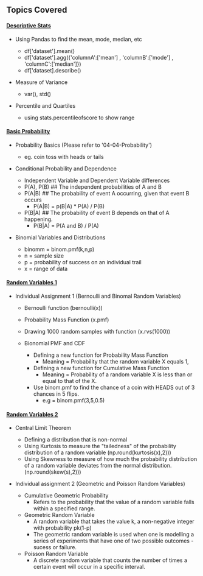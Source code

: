 <!-- Revision Section Starts -->
## Topics Covered
#### [Descriptive Stats](https://github.com/mommafish/BCG_Rise/tree/main/Statistics_Library/Intro_to_Statistical_Analysis/1115_Descriptive_Stats)
* Using Pandas to find the mean, mode, median, etc
  * df['dataset'].mean()
  * df['dataset'].agg({'columnA':['mean'] , 'columnB':['mode'] , 'columnC':['median']}) 
  * df['dataset].describe()

* Measure of Variance
  * var(), std()
* Percentile and Quartiles

  * using stats.percentileofscore to show range


#### [Basic Probability](https://github.com/mommafish/BCG_Rise/tree/main/Statistics_Library/Intro_to_Statistical_Analysis/1116_Basic_Probability)
* Probability Basics (Please refer to '04-04-Probability')
  * eg. coin toss with heads or tails 

* Conditional Probability and Dependence
  * Independent Variable and Dependent Variable differences
  * P(A), P(B) ## The independent probabilities of A and B
  * P(A|B) ## The probability of event A occurring, given that event B occurs
    * P(A|B) =   p(B|A) * P(A) / P(B) 
  * P(B|A) ## The probability of event B depends on that of A happening.
    * P(B|A) = P(A and B) / P(A)

* Binomial Variables and Distributions
  * binomm = binom.pmf(k,n,p)
  * n = sample size
  * p = probability of success on an individual trail
  * x = range of data


#### [Random Variables 1](https://github.com/mommafish/BCG_Rise/tree/main/Statistics_Library/Intro_to_Statistical_Analysis/1117_Random_Variables_1)
* Individual Assignment 1 (Bernoulli and Binomal Random Variables)
  * Bernoulli function (bernoulli(x))
  * Probability Mass Function (x.pmf)
  * Drawing 1000 random samples with function (x.rvs(1000))

  * Bionomial PMF and CDF
    * Defining a new function for Probability Mass Function
      * Meaning = Probability that the random variable X equals 1,
    * Defining a new function for Cumulative Mass Function
      * Meaning = Probability of a random variable X is less than or equal to that of the X.
    * Use binom.pmf to find the chance of a coin with HEADS out of 3 chances in 5 flips.
      * e.g = binom.pmf(3,5,0.5)


#### [Random Variables 2](https://github.com/mommafish/BCG_Rise/tree/main/Statistics_Library/Intro_to_Statistical_Analysis/1118_Random_Variables_2)
* Central Limit Theorem
  * Defining a distribution that is non-normal
  * Using Kurtosis to measure the "tailedness" of the probability distribution of a random variable (np.round(kurtosis(x),2)))
  * Using Skewness to measure of how much the probability distribution of a random variable deviates from the normal distribution. (np.round(skew(s),2)))

* Individual assignment 2 (Geometric and Poisson Random Variables)
  * Cumulative Geometric Probability
    * Refers to the probability that the value of a random variable falls within a specified range.
  * Geometric Random Variable
    * A random variable that takes the value k, a non-negative integer with probability pk(1-p)
    * The geometric random variable is used when one is modelling a series of experiments that have one of two possible outcomes - sucess or failure. 
  * Poisson Random Variable
    * A discrete random variable that counts the number of times a certain event will occur in a specific interval.


<!-- Revision Section Ends -->